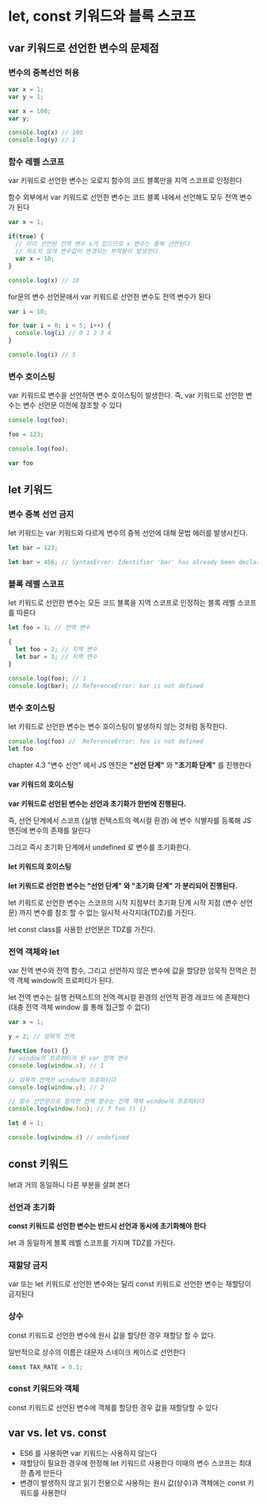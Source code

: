 # let, const 키워드와 블록 스코프

## var 키워드로 선언한 변수의 문제점

### 변수의 중복선언 허용

```js
var x = 1;
var y = 1;

var x = 100;
var y;

console.log(x) // 100
console.log(y) // 1
```

### 함수 레벨 스코프

var 키워드로 선언한 변수는 오로지 함수의 코드 블록만을 지역 스코프로 인정한다

함수 외부에서 var 키워드로 선언한 변수는 코드 블록 내에서 선언해도 모두 전역 변수가 된다

```js
var x = 1;

if(true) {
  // 이미 선언된 전역 변수 x가 있으므로 x 변수는 중복 선언된다
  // 의도치 않게 변수값이 변경되는 부작용이 발생한다
  var x = 10;
}

console.log(x) // 10
```

for문의 변수 선언문애서 var 키워드로 선언한 변수도 전역 변수가 된다

```js
var i = 10;

for (var i = 0; i < 5; i++) {
  console.log(i) // 0 1 2 3 4
}

console.log(i) // 5
```

### 변수 호이스팅

var 키워드로 변수을 선언하면 변수 호이스팅이 발생한다. 즉, var 키워드로 선언한 변수는 변수 선언문 이전에 참조할 수 있다

```js
console.log(foo);

foo = 123;

console.log(foo);

var foo
```

## let 키워드

### 변수 중복 선언 금지

let 키워드는 var 키워드와 다르게 변수의 중복 선언에 대해 문법 에러를 발생시킨다.

```js
let bar = 123;

let bar = 456; // SyntaxError: Identifier 'bar' has already been declared
```

### 블록 레벨 스코프

let 키워드로 선언한 변수는 모든 코드 블록을 지역 스코프로 인정하는 블록 레벨 스코프를 따른다

```js
let foo = 1; // 전역 변수

{
  let foo = 2; // 지역 변수
  let bar = 3; // 지역 변수
}

console.log(foo); // 1
console.log(bar); // ReferenceError: bar is not defined
```

### 변수 호이스팅

let 키워드로 선언한 변수는 변수 호이스팅이 발생하지 않는 것처럼 동작한다.

```js
console.log(foo) //  ReferenceError: foo is not defined
let foo
```
chapter 4.3 "변수 선언" 에서 JS 엔진은 **"선언 단계"** 와 **"초기화 단계"** 를 진행한다

#### var 키워드의 호이스팅

**var 키워드로 선언된 변수는 선언과 초기화가 한번에 진행된다.** 

즉, 선언 단계에서 스코프 (실행 컨택스트의 렉시컬 환경) 에 변수 식별자를 등록해 JS 엔진에 변수의 존재를 알린다

그리고 즉시 초기화 단계에서 undefined 로 변수를 초기화한다.

#### let 키워드의 호이스팅

**let 키워드로 선언한 변수는 "선언 단계" 와 "초기화 단계" 가 분리되어 진행된다.**

let 키워드로 선언한 변수는 스코프의 시작 지점부터 초기화 단계 시작 지점 (변수 선언문) 까지 변수를 참조 할 수 없는 일시적 사각지대(TDZ)를 가진다.

let const class를 사용한 선언문은 TDZ를 가진다.

### 전역 객체와 let

var 전역 변수와 전역 함수, 그리고 선언하지 않은 변수에 값을 할당한 암묵적 전역은 전역 객체 window의 프로퍼티가 된다.

let 전역 변수는 실행 컨택스트의 전역 렉시컬 환경의 선언적 환경 래코드 에 존재한다 (대충 전역 객체 window 를 통해 접근할 수 없다)

```js
var x = 1;

y = 2; // 암묵적 전역

function foo() {}
// window의 프로퍼티가 된 var 전역 변수
console.log(window.x); // 1

// 암묵적 전역은 window의 프로퍼티다
console.log(window.y); // 2

// 함수 선언문으로 정의한 전역 함수는 전역 객체 window의 프로퍼티다
console.log(window.foo); // f foo () {}

let d = 1;

console.log(window.d) // undefined
```

## const 키워드

let과 거의 동일하니 다른 부분을 살펴 본다

### 선언과 초기화

**const 키워드로 선언한 변수는 반드시 선언과 동시에 초기화해야 한다**

let 과 동일하게 블록 레벨 스코프를 가지며 TDZ를 가진다.

### 재할당 금지

var 또는 let 키워드로 선언한 변수와는 달리 const 키워드로 선언한 변수는 재할당이 금지된다

### 상수

const 키워드로 선언한 변수에 원시 값을 할당한 경우 재할당 할 수 없다.

일반적으로 상수의 이름은 대문자 스네이크 케이스로 선언한다

```js
const TAX_RATE = 0.1;
```

### const 키워드와 객체

const 키워드로 선언된 변수에 객체를 할당한 경우 값을 재할당할 수 있다

## var vs. let vs.  const

- ES6 를 사용하면 var 키워드는 사용하지 않는다
- 재할당이 필요한 경우에 한정해 let 키워드르 사용한다 이때의 변수 스코프는 최대한 좁게 만든다
- 변경이 발생하지 않고 읽기 전용으로 사용하는 원시 값(상수)과 객체에는 const 키워드를 사용한다